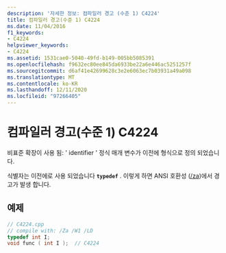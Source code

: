 ```yaml
---
description: '자세한 정보: 컴파일러 경고 (수준 1) C4224'
title: 컴파일러 경고(수준 1) C4224
ms.date: 11/04/2016
f1_keywords:
- C4224
helpviewer_keywords:
- C4224
ms.assetid: 1531cae0-5040-49fd-b149-005bb5085391
ms.openlocfilehash: f9632ec80ee845da6933be22a6e446ac5251257f
ms.sourcegitcommit: d6af41e42699628c3e2e6063ec7b03931a49a098
ms.translationtype: MT
ms.contentlocale: ko-KR
ms.lasthandoff: 12/11/2020
ms.locfileid: "97266405"
---
```

# <a name="compiler-warning-level-1-c4224"></a>컴파일러 경고(수준 1) C4224

비표준 확장이 사용 됨: ' identifier ' 정식 매개 변수가 이전에 형식으로 정의 되었습니다.

식별자는 이전에로 사용 되었습니다 **`typedef`** . 이렇게 하면 ANSI 호환성 ([/za](../../build/reference/za-ze-disable-language-extensions.md))에서 경고가 발생 합니다.

## <a name="example"></a>예제

```cpp
// C4224.cpp
// compile with: /Za /W1 /LD
typedef int I;
void func ( int I );  // C4224
```

